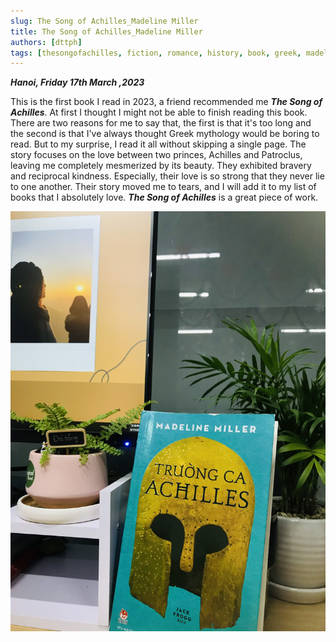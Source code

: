 ```yaml
---
slug: The Song of Achilles_Madeline Miller
title: The Song of Achilles_Madeline Miller
authors: [dttph]
tags: [thesongofachilles, fiction, romance, history, book, greek, madelinemiller]
---
```


***Hanoi, Friday 17th March ,2023***

This is the first book I read in 2023, a friend recommended me ***The Song of Achilles***. At first I thought I might not be able to finish reading this book. There are two reasons for me to say that, the first is that it's too long and the second is that I've always thought Greek mythology would be boring to read. But to my surprise, I read it all without skipping a single page.
The story focuses on the love between two princes, Achilles and Patroclus, leaving me completely mesmerized by its beauty. They exhibited bravery and reciprocal kindness. Especially, their love is so strong that they never lie to one another.
Their story moved me to tears, and I will add it to my list of books that I absolutely love. ***The Song of Achilles*** is a great piece of work.

!['Achilles'](./img/achilles.jpg)

